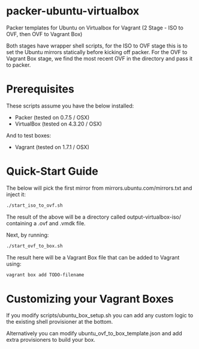 packer-ubuntu-virtualbox
========================

Packer templates for Ubuntu on Virtualbox for Vagrant (2 Stage - ISO to OVF, then OVF to Vagrant Box)

Both stages have wrapper shell scripts, for the ISO to OVF stage this is to set the Ubuntu mirrors statically
before kicking off packer. For the OVF to Vagrant Box stage, we find the most recent OVF in the directory
and pass it to packer.

# Prerequisites

These scripts assume you have the below installed:

- Packer (tested on 0.7.5 / OSX)
- VirtualBox (tested on 4.3.20 / OSX)

And to test boxes:

- Vagrant (tested on 1.7.1 / OSX)

# Quick-Start Guide

The below will pick the first mirror from mirrors.ubuntu.com/mirrors.txt and inject it:

```bash
./start_iso_to_ovf.sh
```

The result of the above will be a directory called output-virtualbox-iso/ containing a .ovf and .vmdk file.

Next, by running:

```bash
./start_ovf_to_box.sh
```

The result here will be a Vagrant Box file that can be added to Vagrant using:

```bash
vagrant box add TODO-filename
```

# Customizing your Vagrant Boxes

If you modify scripts/ubuntu_box_setup.sh you can add any custom logic to the existing shell provisioner at the bottom.

Alternatively you can modify ubuntu_ovf_to_box_template.json and add extra provisioners to build your box.
